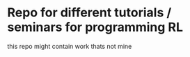 # Repo for different tutorials / seminars for programming RL

this repo might contain work thats not mine
